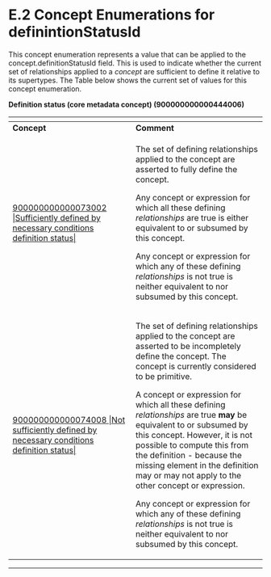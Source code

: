 # E.2 Concept Enumerations for definintionStatusId

This concept enumeration represents a value that can be applied to the concept.definitionStatusId field. This is used to indicate whether the current set of relationships applied to a _concept_ are sufficient to define it relative to its supertypes. The Table below shows the current set of values for this concept enumeration.

**Definition status (core metadata concept) (900000000000444006)**

<table data-header-hidden data-full-width="true"><thead><tr><th width="228.255126953125"></th><th></th></tr></thead><tbody><tr><td><strong>Concept</strong></td><td><strong>Comment</strong></td></tr><tr><td><a href="http://snomed.info/id/900000000000073002">900000000000073002 |Sufficiently defined by necessary conditions definition status|</a></td><td><p>The set of defining relationships applied to the concept are asserted to fully define the concept.</p><p>Any concept or expression for which all these defining <em>relationships</em> are true is either equivalent to or subsumed by this concept.</p><p>Any concept or expression for which any of these defining <em>relationships</em> is not true is neither equivalent to nor subsumed by this concept.</p></td></tr><tr><td><a href="http://snomed.info/id/900000000000074008">900000000000074008 |Not sufficiently defined by necessary conditions definition status|</a></td><td><p>The set of defining relationships applied to the concept are asserted to be incompletely define the concept. The concept is currently considered to be primitive.</p><p>A concept or expression for which all these defining <em>relationships</em> are true <strong>may</strong> be equivalent to or subsumed by this concept. However, it is not possible to compute this from the definition - because the missing element in the definition may or may not apply to the other concept or expression.</p><p>Any concept or expression for which any of these defining <em>relationships</em> is not true is neither equivalent to nor subsumed by this concept.</p></td></tr></tbody></table>

***
